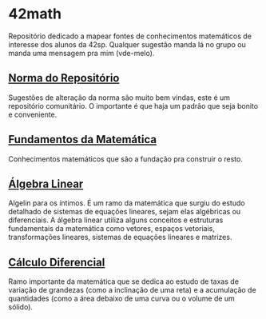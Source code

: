 # 42math
Repositório dedicado a mapear fontes de conhecimentos matemáticos de interesse dos alunos da 42sp. Qualquer sugestão manda lá no grupo ou manda uma mensagem pra mim (vde-melo).

## [Norma do Repositório](https://github.com/vinicius111andrade/42math/blob/main/norma.md)  
Sugestões de alteração da norma são muito bem vindas, este é um repositório comunitário. O importante é que haja um padrão que seja bonito e conveniente.

## [Fundamentos da Matemática](https://github.com/vinicius111andrade/42math/blob/main/fundamentos.md)  
Conhecimentos matemáticos que são a fundação pra construir o resto.

## [Álgebra Linear](https://github.com/vinicius111andrade/42math/blob/main/algebra_linear.md)  
Algelin para os íntimos. É um ramo da matemática que surgiu do estudo detalhado de sistemas de equações lineares, sejam elas algébricas ou diferenciais. A álgebra linear utiliza alguns conceitos e estruturas fundamentais da matemática como vetores, espaços vetoriais, transformações lineares, sistemas de equações lineares e matrizes.

## [Cálculo Diferencial](https://github.com/vinicius111andrade/42math/edit/main/calculus.md)  
Ramo importante da matemática que se dedica ao estudo de taxas de variação de grandezas (como a inclinação de uma reta) e a acumulação de quantidades (como a área debaixo de uma curva ou o volume de um sólido).
